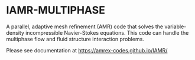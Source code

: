 # IAMR-MULTIPHASE

A parallel, adaptive mesh refinement (AMR) code that solves the variable-density 
incompressible Navier-Stokes equations. This code can handle the multiphase flow and fluid structure interaction
problems.

Please see documentation at https://amrex-codes.github.io/IAMR/

